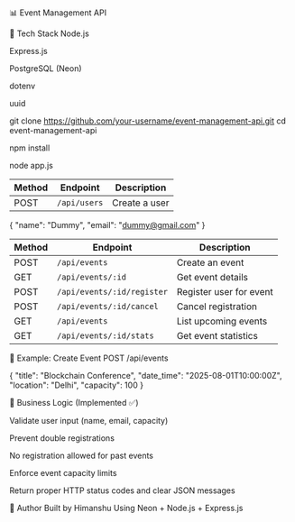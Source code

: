 📊 Event Management API


🚀 Tech Stack
Node.js

Express.js

PostgreSQL (Neon)

dotenv

uuid

git clone https://github.com/your-username/event-management-api.git
cd event-management-api

npm install

node app.js

| Method | Endpoint     | Description   |
| ------ | ------------ | ------------- |
| POST   | `/api/users` | Create a user |

{
    "name": "Dummy",
    "email": "dummy@gmail.com"
}

| Method | Endpoint                   | Description             |
| ------ | -------------------------- | ----------------------- |
| POST   | `/api/events`              | Create an event         |
| GET    | `/api/events/:id`          | Get event details       |
| POST   | `/api/events/:id/register` | Register user for event |
| POST   | `/api/events/:id/cancel`   | Cancel registration     |
| GET    | `/api/events`              | List upcoming events    |
| GET    | `/api/events/:id/stats`    | Get event statistics    |


📖 Example: Create Event
POST /api/events


{
    "title": "Blockchain Conference",
    "date_time": "2025-08-01T10:00:00Z",
    "location": "Delhi",
    "capacity": 100
}

📏 Business Logic (Implemented ✅)

Validate user input (name, email, capacity)

Prevent double registrations

No registration allowed for past events

Enforce event capacity limits

Return proper HTTP status codes and clear JSON messages

👏 Author
Built by Himanshu
Using Neon + Node.js + Express.js
